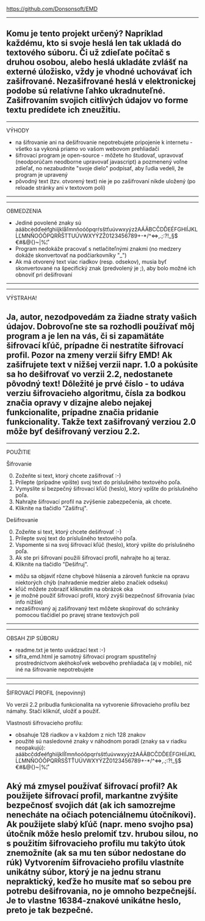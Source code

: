 https://github.com/Donsonsoft/EMD

---------------------------------------------------------
Komu je tento projekt určený?
Napríklad každému, kto si svoje heslá len tak ukladá do textového súboru. Či už zdieľate počítač s druhou osobou, alebo heslá ukladáte zvlášť na externé úložisko, vždy je vhodné uchovávať ich zašifrované. Nezašifrované heslá v elektronickej podobe sú relatívne ľahko ukradnuteľné. Zašifrovaním svojich citlivých údajov vo forme textu predídete ich zneužitiu.
---------------------------------------------------------

---------------------------------------------------------
VÝHODY
- na šifrovanie ani na dešifrovanie nepotrebujete pripojenie k internetu - všetko sa vykoná priamo vo vašom webovom prehliadači
- šifrovací program je open-source - môžete ho študovať, upravovať (neodporúčam neodborne upravovať javascript) a pozmenený voľne zdieľať, no nezabudnite "svoje dielo" podpísať, aby ľudia vedeli, že program je upravený
- pôvodný text (tzv. otvorený text) nie je po zašifrovaní nikde uložený (po reloade stránky ani v textovom poli)
---------------------------------------------------------

---------------------------------------------------------
OBMEDZENIA
- Jediné povolené znaky sú aáäbcèdďeéfghiíjklåľmnňoóôpqrŕsštťuúvwxyýzžAÁÄBCČDĎEÉFGHIÍJKLĹĽMNŇOÓÔPQRŔŠTTUÚVWXYÝZŽ0123456789+-*/^<=>,.;:?!_§$€#&@{}[]()~|%¦˚
- Program nedokáže pracovať s netlačiteľnými znakmi (no medzery dokáže skonvertovať na podčiarkovníky "_")
- Ak má otvorený text viac riadkov (resp. odsekov), musia byť skonvertované na špecifický znak (predvolený je ;), aby bolo možné ich obnoviť pri dešifrovaní
---------------------------------------------------------

---------------------------------------------------------
VÝSTRAHA!

Ja, autor, nezodpovedám za žiadne straty vašich údajov. Dobrovoľne ste sa rozhodli používať môj program a je len na vás, či si zapamätáte šifrovací kľúč, prípadne či nestratíte šifrovací profil.
Pozor na zmeny verzií šifry EMD! Ak zašifrujete text v nižšej verzii napr. 1.0 a pokúsite sa ho dešifrovať vo verzii 2.2, nedostanete pôvodný text! Dôležité je prvé číslo - to udáva verziu šifrovacieho algoritmu, čísla za bodkou značia opravy v dizajne alebo nejakej funkcionalite, prípadne značia pridanie funkcionality. Takže text zašifrovaný verziou 2.0 môže byť dešifrovaný verziou 2.2.
---------------------------------------------------------

---------------------------------------------------------
POUŽITIE

Šifrovanie

0. Zožeňte si text, ktorý chcete zašifrovať :-)
1. Prilepte (prípadne vpíšte) svoj text do príslušného textového poľa.
2. Vymyslite si bezpečný šifrovací kľúč (heslo), ktorý vpíšte do príslušného poľa.
3. Nahrajte šifrovací profil na zvýšenie zabezpečenia, ak chcete.
4. Kliknite na tlačidlo "Zašifruj".

Dešifrovanie

0. Zožeňte si text, ktorý chcete dešifrovať :-)
1. Prilepte svoj text do príslušného textového poľa.
2. Vspomente si na svoj šifrovací kľúč (heslo), ktorý vpíšte do príslušného poľa.
3. Ak ste pri šifrovaní použili šifrovací profil, nahrajte ho aj teraz.
4. Kliknite na tlačidlo "Dešifruj".

- môžu sa objaviť rôzne chybové hlásenia a zároveň funkcie na opravu niektorých chýb (nahradenie medzier alebo značiek odseku)
- kľúč môžete zobraziť kliknutím na obrázok oka
- je možné použiť šifrovací profil, ktorý zvýši bezpečnosť šifrovania (viac info nižšie)
- nezašifrovaný aj zašifrovaný text môžete skopírovať do schránky pomocou tlačidiel po pravej strane textových polí
---------------------------------------------------------

---------------------------------------------------------
OBSAH ZIP SÚBORU

- readme.txt je tento uvádzací text :-)
- sifra_emd.html je samotný šifrovací program spustiteľný prostredníctvom akéhokoľvek webového prehliadača (aj v mobile), nič iné na šifrovanie nepotrebujete
---------------------------------------------------------

---------------------------------------------------------
ŠIFROVACÍ PROFIL (nepovinný)

Vo verzii 2.2 pribudla funkcionalita na vytvorenie šifrovacieho profilu bez námahy. Stačí kliknúť, uložiť a použiť.

Vlastnosti šifrovacieho profilu:

- obsahuje 128 riadkov a v každom z nich 128 znakov
- použité sú nasledovné znaky v náhodnom poradí (znaky sa v riadku neopakujú):
aáäbcčdďeéfghiíjklĺľmnňoóôpqrŕsštťuúvwxyýzžAÁÄBCČDĎEÉFGHIÍJKLĹĽMNŇOÓÔPQRŔSŠTŤUÚVWXYÝZŽ0123456789+-*/^<=>,.;:?!_§$€#&@{}[]()~|%¦˚

Aký má zmysel používať šifrovací profil?
Ak použijete šifrovací profil, markantne zvýšite bezpečnosť svojich dát (ak ich samozrejme nenecháte na očiach potenciálnemu útočníkovi).
Ak použijete slabý kľúč (napr. meno svojho psa) útočník môže heslo prelomiť tzv. hrubou silou, no s použitím šifrovacieho profilu mu takýto útok znemožníte (ak sa mu ten súbor nedostane do rúk)
Vytvorením šifrovacieho profilu vlastníte unikátny súbor, ktorý je na jednu stranu nepraktický, keďže ho musíte mať so sebou pre potrebu dešifrovania, no je omnoho bezpečnejší.
Je to vlastne 16384-znakové unikátne heslo, preto je tak bezpečné.
---------------------------------------------------------

